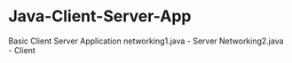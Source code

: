 # Java-Client-Server-App
Basic Client Server Application
networking1.java - Server
Networking2.java - Client
